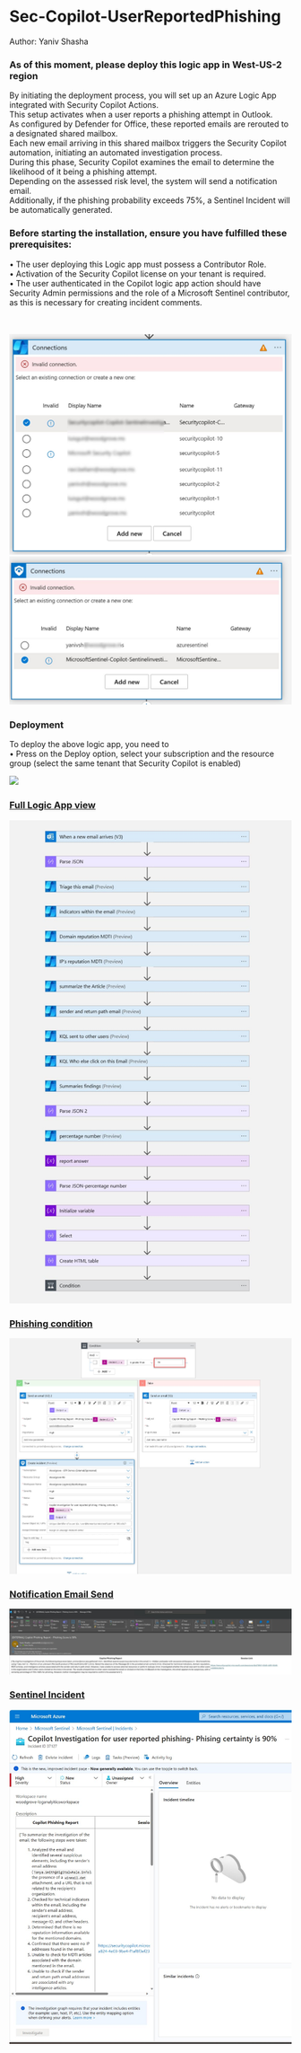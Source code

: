 # Sec-Copilot-UserReportedPhishing
Author: Yaniv Shasha


### As of this moment, please deploy this logic app in West-US-2 region

By initiating the deployment process, you will set up an Azure Logic App integrated with Security Copilot Actions.<br>
This setup activates when a user reports a phishing attempt in Outlook.<br>
As configured by Defender for Office, these reported emails are rerouted to a designated shared mailbox.<br>
Each new email arriving in this shared mailbox triggers the Security Copilot automation, initiating an automated investigation process.<br> 
During this phase, Security Copilot examines the email to determine the likelihood of it being a phishing attempt.<br>
Depending on the assessed risk level, the system will send a notification email.<br>
Additionally, if the phishing probability exceeds 75%, a Sentinel Incident will be automatically generated.<br>


### Before starting the installation, ensure you have fulfilled these prerequisites:

• The user deploying this Logic app must possess a Contributor Role.<br>
• Activation of the Security Copilot license on your tenant is required.<br>
• The user authenticated in the Copilot logic app action should have Security Admin permissions and the role of a Microsoft Sentinel contributor, as this is necessary for creating incident comments.<br>

 
<br>

<br>

<img src="https://github.com/Yaniv-Shasha/SecurityCopilot/blob/00853308e8949cc7279640aa9743759f586bb190/Playbooks/Copilot-Sentinel_investigation-DynamicSev/images/copilot_auth.jpg"/>

<br>

<img src="https://github.com/Yaniv-Shasha/SecurityCopilot/blob/00853308e8949cc7279640aa9743759f586bb190/Playbooks/Copilot-Sentinel_investigation-DynamicSev/images/Sentinel_auth.jpg"/>

<br>



### Deployment 

To deploy the above logic app, you need to<br>
•   Press on the Deploy option, select your subscription and the resource group (select the same tenant that Security Copilot is enabled)<br>

<a href="https://portal.azure.com/#create/Microsoft.Template/uri/https%3A%2F%2Fraw.githubusercontent.com%2FYaniv-Shasha%2FSecurityCopilot%2Fmain%2FPlaybooks%2FSecCopilot-UserReportedPhishing%2Fazuredeploy.json" target="_blank">
    <img src="https://aka.ms/deploytoazurebutton"/>


###  Full Logic App view

<img src="https://github.com/Yaniv-Shasha/SecurityCopilot/blob/8ffa89a6dd404ae62881b2ff9b7f0bfb96718a4a/Playbooks/SecCopilot-UserReportedPhishing/images/full_logic_app.jpg"/>


###  Phishing condition  

<img src="https://github.com/Yaniv-Shasha/SecurityCopilot/blob/8ffa89a6dd404ae62881b2ff9b7f0bfb96718a4a/Playbooks/SecCopilot-UserReportedPhishing/images/conditations.jpg"/>

###  Notification Email Send 

<img src="https://github.com/Yaniv-Shasha/SecurityCopilot/blob/8ffa89a6dd404ae62881b2ff9b7f0bfb96718a4a/Playbooks/SecCopilot-UserReportedPhishing/images/email_results.jpg"/>

###  Sentinel Incident

<img src="https://github.com/Yaniv-Shasha/SecurityCopilot/blob/8ffa89a6dd404ae62881b2ff9b7f0bfb96718a4a/Playbooks/SecCopilot-UserReportedPhishing/images/sentinel%20incident.jpg"/>